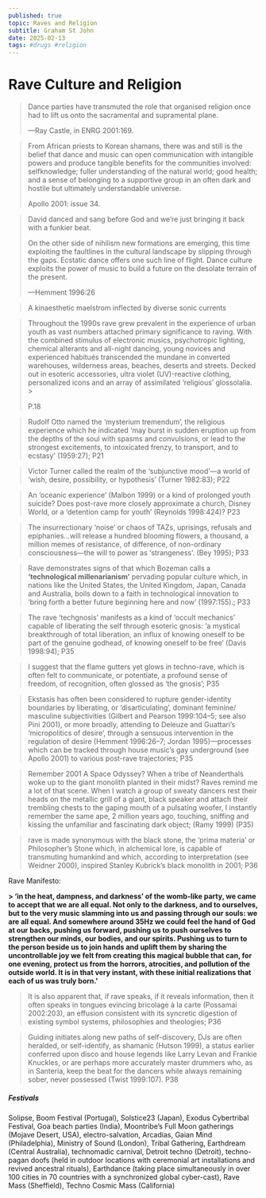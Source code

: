 ```yaml
---
published: true
topic: Raves and Religion
subtitle: Graham St John
date: 2025-02-13
tags: #drugs #religion
---
```

# Rave Culture and Religion


> Dance parties have transmuted the role that organised religion once had to lift us onto the sacramental and supramental plane. 
> 
> —Ray Castle, in ENRG 2001:169.

> From African priests to Korean shamans, there was and still is the belief that dance and music can open communication with intangible powers and produce tangible benefits for the communities involved: selfknowledge; fuller understanding of the natural world; good health; and a sense of belonging to a supportive group in an often dark and hostile but ultimately understandable universe. 
> 
> Apollo 2001: issue 34.

> David danced and sang before God and we’re just bringing it back with a funkier beat.
> 
> On the other side of nihilism new formations are emerging, this time exploiting the faultlines in the cultural landscape by slipping through the gaps. Ecstatic dance offers one such line of flight. Dance culture exploits the power of music to build a future on the desolate terrain of the present. 
> 
> —Hemment 1996:26

> A kinaesthetic maelstrom inflected by diverse sonic currents

> Throughout the 1990s rave grew prevalent in the experience of urban youth as vast numbers attached primary significance to raving. With the combined stimulus of electronic musics, psychotropic lighting, chemical alterants and all-night dancing, young novices and experienced habitués transcended the mundane in converted warehouses, wilderness areas, beaches, deserts and streets. Decked out in esoteric accessories, ultra violet (UV)-reactive clothing, personalized icons and an array of assimilated ‘religious’ glossolalia. >
> 
> P.18

> Rudolf Otto named the ‘mysterium tremendum’, the religious experience which he indicated ‘may burst in sudden eruption up from the depths of the soul with spasms and convulsions, or lead to the strongest excitements, to intoxicated frenzy, to transport, and to ecstasy’ (1959:27); P21

> Victor Turner called the realm of the ‘subjunctive mood’—a world of ‘wish, desire, possibility, or hypothesis’ (Turner 1982:83); P22

> An ‘oceanic experience’ (Malbon 1999) or a kind of prolonged youth suicide? Does post-rave more closely approximate a church, Disney World, or a ‘detention camp for youth’ (Reynolds 1998:424)? P23

> The insurrectionary ‘noise’ or chaos of TAZs, uprisings, refusals and epiphanies…will release a hundred blooming flowers, a thousand, a million memes of resistance, of difference, of non-ordinary consciousness—the will to power as ‘strangeness’. (Bey 1995); P33

> Rave demonstrates signs of that which Bozeman calls a **‘technological millenarianism’** pervading popular culture which, in nations like the United States, the United Kingdom, Japan, Canada and Australia, boils down to a faith in technological innovation to ‘bring forth a better future beginning here and now’ (1997:155).; P33

> The rave ‘techgnosis’ manifests as a kind of ‘occult mechanics’ capable of liberating the self through esoteric gnosis: ‘a mystical breakthrough of total liberation, an influx of knowing oneself to be part of the genuine godhead, of knowing oneself to be free’ (Davis 1998:94); P35

> I suggest that the flame gutters yet glows in techno-rave, which is often felt to communicate, or potentiate, a profound sense of freedom, of recognition, often glossed as ‘the gnosis’; P35

> Ekstasis has often been considered to rupture gender-identity boundaries by liberating, or ‘disarticulating’, dominant feminine/ masculine subjectivities (Gilbert and Pearson 1999:104–5; see also Pini 2001), or more broadly, attending to Deleuze and Guattari’s ‘micropolitics of desire’, through a sensuous intervention in the regulation of desire (Hemment 1996:26–7; Jordan 1995)—processes which can be tracked through house music’s gay underground (see Apollo 2001) to various post-rave trajectories; P35

> Remember 2001 A Space Odyssey? When a tribe of Neanderthals woke up to the giant monolith planted in their midst? Raves remind me a lot of that scene. When I watch a group of sweaty dancers rest their heads on the metallic grill of a giant, black speaker and attach their trembling chests to the gaping mouth of a pulsating woofer, I instantly remember the same ape, 2 million years ago, touching, sniffing and kissing the unfamiliar and fascinating dark object; (Ramy 1999) (P35)

>rave is made synonymous with the black stone, the ‘prima materia’ or Philosopher’s Stone which, in alchemical lore, is capable of transmuting humankind and which, according to interpretation (see Weidner 2000), inspired Stanley Kubrick’s black monolith in 2001; P36

Rave Manifesto:

**> ‘in the heat, dampness, and darkness’ of the womb-like party, we came to accept that we are all equal. Not only to the darkness, and to ourselves, but to the very music slamming into us and passing through our souls: we are all equal. And somewhere around 35Hz we could feel the hand of God at our backs, pushing us forward, pushing us to push ourselves to strengthen our minds, our bodies, and our spirits. Pushing us to turn to the person beside us to join hands and uplift them by sharing the uncontrollable joy we felt from creating this magical bubble that can, for one evening, protect us from the horrors, atrocities, and pollution of the outside world. It is in that very instant, with these initial realizations that each of us was truly born.'**

> It is also apparent that, if rave speaks, if it reveals information, then it often speaks in tongues evincing bricolage à la carte (Possamai 2002:203), an effusion consistent with its syncretic digestion of existing symbol systems, philosophies and theologies; P36

> Guiding initiates along new paths of self-discovery, DJs are often heralded, or self-identify, as shamanic (Hutson 1999), a status earlier conferred upon disco and house legends like Larry Levan and Frankie Knuckles, or are perhaps more accurately master drummers who, as in Santeria, keep the beat for the dancers while always remaining sober, never possessed (Twist 1999:107). P38

##### Festivals

Solipse, Boom Festival (Portugal), Solstice23 (Japan), Exodus Cybertribal Festival, Goa beach parties (India), Moontribe’s Full Moon gatherings (Mojave Desert, USA), electro-salvation, Arcadias, Gaian Mind (Philadelphia), Ministry of Sound (London), Tribal Gathering, Earthdream (Central Australia), technomadic carnival, Detroit techno (Detroit), techno-pagan doofs (held in outdoor locations with ceremonial art installations and revived ancestral rituals), Earthdance (taking place simultaneously in over 100 cities in 70 countries with a synchronized global cyber-cast), Rave Mass (Sheffield), Techno Cosmic Mass (California)
